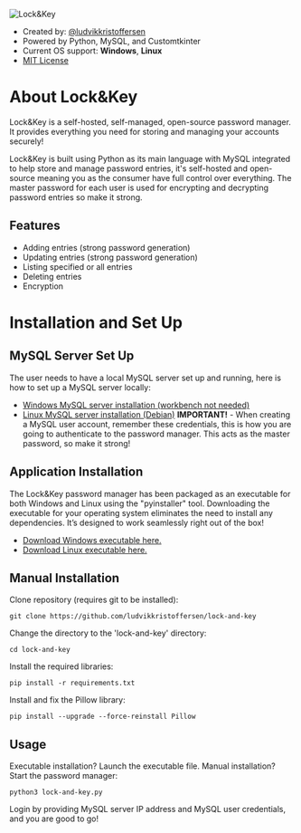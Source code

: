 
![Lock&Key](https://dl.dropboxusercontent.com/scl/fi/9oqp3mumdabuqertleppn/lock-and-key-github.png?rlkey=9b07vfcyqgtausavnn5r190nt&st=yhoy6udx&dl=0)
- Created by: [@ludvikkristoffersen](https://github.com/ludvikkristoffersen)
- Powered by Python, MySQL, and Customtkinter
- Current OS support: **Windows**, **Linux**
- [MIT License](https://choosealicense.com/licenses/mit/)
# About Lock&Key

Lock&Key is a self-hosted, self-managed, open-source password manager. It provides everything you need for storing and managing your accounts securely!

Lock&Key is built using Python as its main language with MySQL integrated to help store and manage password entries, it's self-hosted and open-source meaning you as the consumer have full control over everything. The master password for each user is used for encrypting and decrypting password entries so make it strong.
## Features
- Adding entries (strong password generation)
- Updating entries (strong password generation)
- Listing specified or all entries
- Deleting entries
- Encryption

# Installation and Set Up
## MySQL Server Set Up
The user needs to have a local MySQL server set up and running, here is how to set up a MySQL server locally:
- [Windows MySQL server installation (workbench not needed)](https://www.youtube.com/watch?v=u96rVINbAUI)
- [Linux MySQL server installation (Debian)](https://www.youtube.com/watch?v=3qD6zv7thdE)
**IMPORTANT!** - When creating a MySQL user account, remember these credentials, this is how you are going to authenticate to the password manager. This acts as the master password, so make it strong!
## Application Installation
The Lock&Key password manager has been packaged as an executable for both Windows and Linux using the "pyinstaller" tool. Downloading the executable for your operating system eliminates the need to install any dependencies. It’s designed to work seamlessly right out of the box!
- [Download Windows executable here.](https://github.com/ludvikkristoffersen/lock-and-key/releases/tag/Lock%26Key-Windows)
- [Download Linux executable here.](https://github.com/ludvikkristoffersen/lock-and-key/releases/tag/Lock%26Key-Linux)
## Manual Installation
Clone repository (requires git to be installed):
```
git clone https://github.com/ludvikkristoffersen/lock-and-key
```
Change the directory to the 'lock-and-key' directory:
```
cd lock-and-key
```
Install the required libraries:
```
pip install -r requirements.txt
```
Install and fix the Pillow library:
```
pip install --upgrade --force-reinstall Pillow
```
## Usage
Executable installation? Launch the executable file.
Manual installation? Start the password manager:
```
python3 lock-and-key.py
```
Login by providing MySQL server IP address and MySQL user credentials, and you are good to go!
